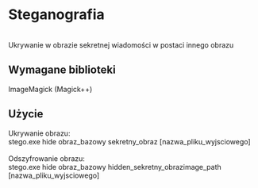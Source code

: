 # Steganografia
<br>
Ukrywanie w obrazie sekretnej wiadomości w postaci innego obrazu

## Wymagane biblioteki

ImageMagick (Magick++)
<br>
## Użycie 

Ukrywanie obrazu:<br>
stego.exe hide obraz_bazowy sekretny_obraz [nazwa_pliku_wyjsciowego]
<br><br>
Odszyfrowanie obrazu:<br>
stego.exe hide obraz_bazowy hidden_sekretny_obrazimage_path [nazwa_pliku_wyjsciowego]